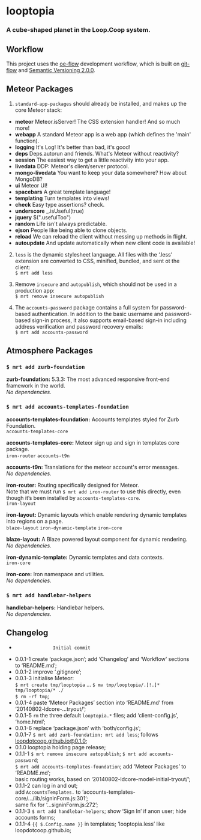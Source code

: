 looptopia
=========

### A cube-shaped planet in the Loop.Coop system.




Workflow
--------

This project uses the [oe-flow](https://github.com/loopdotcoop/oe-flow) development workflow, which 
is built on [git-flow](https://github.com/nvie/gitflow/wiki) and 
[Semantic Versioning 2.0.0](http://semver.org/).




Meteor Packages
---------------

1. `standard-app-packages` should already be installed, and makes up the core Meteor stack:
  - __meteor__          Meteor.isServer! The CSS extension handler! And so much more!
  - __webapp__          A standard Meteor app is a web app (which defines the 'main' function).
  - __logging__         It's Log! It's better than bad, it's good!
  - __deps__            Deps.autorun and friends. What's Meteor without reactivity?
  - __session__         The easiest way to get a little reactivity into your app.
  - __livedata__        DDP: Meteor's client/server protocol.
  - __mongo-livedata__  You want to keep your data somewhere? How about MongoDB?
  - __ui__              Meteor UI!
  - __spacebars__       A great template language!
  - __templating__      Turn templates into views!
  - __check__           Easy type assertions? check.
  - __underscore__      _.isUseful(true)
  - __jquery__          $(".usefulToo")
  - __random__          Life isn't always predictable.
  - __ejson__           People like being able to clone objects.
  - __reload__          We can reload the client without messing up methods in flight.
  - __autoupdate__      And update automatically when new client code is available!

2. `less` is the dynamic stylesheet language. All files with the ‘.less’ extension are converted to 
CSS, minified, bundled, and sent ot the client:  
`$ mrt add less`

3. Remove `insecure` and `autopublish`, which should not be used in a production app:  
`$ mrt remove insecure autopublish`

4. The `accounts-password` package contains a full system for password-based authentication. In 
addition to the basic username and password-based sign-in process, it also supports email-based 
sign-in including address verification and password recovery emails:  
`$ mrt add accounts-password`




Atmosphere Packages
-------------------

### `$ mrt add zurb-foundation`  

__zurb-foundation:__ 5.3.3: The most advanced responsive front-end framework in the world.  
_No dependencies._


### `$ mrt add accounts-templates-foundation`  

__accounts-templates-foundation:__ Accounts templates styled for Zurb Foundation.  
`accounts-templates-core`

__accounts-templates-core:__ Meteor sign up and sign in templates core package.  
`iron-router`
`accounts-t9n`  

__accounts-t9n:__ Translations for the meteor account's error messages.  
_No dependencies._

__iron-router:__ Routing specifically designed for Meteor.  
Note that we must run `$ mrt add iron-router` to use this directly, even though it’s been installed by `accounts-templates-core`.  
`iron-layout`

__iron-layout:__ Dynamic layouts which enable rendering dynamic templates into regions on a page.  
`blaze-layout`
`iron-dynamic-template`
`iron-core`

__blaze-layout:__ A Blaze powered layout component for dynamic rendering.  
_No dependencies._

__iron-dynamic-template:__ Dynamic templates and data contexts.  
`iron-core`

__iron-core:__ Iron namespace and utilities.  
_No dependencies._


### `$ mrt add handlebar-helpers`  

__handlebar-helpers:__ Handlebar helpers.  
_No dependencies._




Changelog
---------

+                   Initial commit
+ 0.0.1-1           create ‘package.json’; add ‘Changelog’ and ‘Workflow’ sections to ‘README.md’; 
+ 0.0.1-2           improve ‘.gitignore’; 
+ 0.0.1-3           initialise Meteor:  
                    `$ mrt create tmp/looptopia` … `$ mv tmp/looptopia/.[!.]* tmp/looptopia/* ./`  
                    `$ rm -rf tmp`; 
+ 0.0.1-4           paste ‘Meteor Packages’ section into ‘README.md’ from ‘20140802-ldcore-…tryout/’; 
+ 0.0.1-5           `rm` the three default `looptopia.*` files;  add ‘client-config.js’, ‘home.html’; 
+ 0.0.1-6           replace ‘package.json’ with ‘both/config.js’; 
+ 0.0.1-7           `$ mrt add zurb-foundation; mrt add less`; follows loopdotcoop.github.io@0.1.0; 
+ 0.1.0             looptopia holding page release; 
+ 0.1.1-1           `$ mrt remove insecure autopublish`; `$ mrt add accounts-password`;  
                    `$ mrt add accounts-templates-foundation`; add ‘Meteor Packages’ to ‘README.md’;  
                    basic routing works, based on ‘20140802-ldcore-model-initial-tryout/’; 
+ 0.1.1-2           can log in and out;  
                    add `AccountsTemplates.` to ‘accounts-templates-core/…/lib/signinForm.js:301’;  
                    same fix for ‘…signinForm.js:272’; 
+ 0.1.1-3           `$ mrt add handlebar-helpers`; show ‘Sign In’ if anon user; hide accounts forms; 
+ 0.1.1-4           `{{ $.Config.name }}` in templates; ‘looptopia.less’ like loopdotcoop.github.io; 



